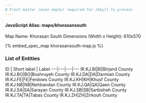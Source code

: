 ```yaml
---
# Front matter (even empty) required for Jekyll to process
---
```


#### JavaScript Alias: maps/khorasansouth

Map Name: Khorasan South
Dimensions (Width x Height): 610x570



{% embed_spec_map khorasansouth-map.js %}

### List of Entities

ID | Short label | Label
---|---|---|---
IR.KJ.BI|BI|Birjand County
IR.KJ.BO|BO|Boshruyeh County
IR.KJ.DA|DA|Darmian County
IR.KJ.FE|FE|Ferdows County
IR.KJ.KH|KH|Khusf County
IR.KJ.NB|NB|Nehbandan County
IR.KJ.QA|QA|Qaen County
IR.KJ.SA|SA|Sarayan County
IR.KJ.SB|SB|Sarbisheh County
IR.KJ.TA|TA|Tabas County
IR.KJ.ZH|ZH|Zirkouh County